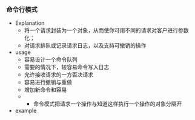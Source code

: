 ### 命令行模式
+ Explanation 
  + 将一个请求封装为一个对象，从而使你可用不同的请求对客户进行参数化；
  + 对请求排队或记录请求日志，以及支持可撤销的操作
+ usage
   + 容易设计一个命令队列
   + 需要的情况下，较容易命令写入日志
   + 允许接收请求的一方否决请求
   + 容易进行撤销与重做
   + 增加新命令和容易
   + * 命令模式把请求一个操作与知道这样执行一个操作的对象分隔开
+ example

